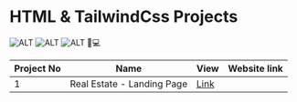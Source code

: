 # HTML & TailwindCss Projects

![ALT](https://img.shields.io/badge/-HTML-red)
![ALT](https://img.shields.io/badge/-TailwindCss-yellow)
![ALT](https://img.shields.io/badge/-RESPONSIVE-green)
📱💻

| Project No | Name                       | View                                                               | Website link |
| ---------- | -------------------------- | ------------------------------------------------------------------ | ------------ |
| 1          | Real Estate - Landing Page | [Link](./Project%2001-%20Real%20Estate%20Landing%20Page/Readme.md) |              |
